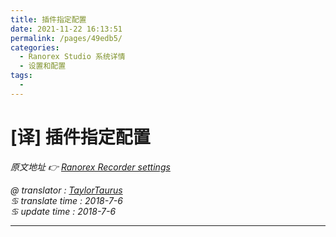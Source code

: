 ```yaml
---
title: 插件指定配置
date: 2021-11-22 16:13:51
permalink: /pages/49edb5/
categories:
  - Ranorex Studio 系统详情
  - 设置和配置
tags:
  - 
---
```

# [译] 插件指定配置

*原文地址 👉 [Ranorex Recorder settings][0]*

*@ translator : [TaylorTaurus](https://github.com/taylortaurus)*      
*♋ translate time : 2018-7-6*  
*♋ update time : 2018-7-6*  

---

[0]: https://www.ranorex.com/help/latest/ranorex-studio-system-details/settings-configuration/ranorex-recorder-settings/

